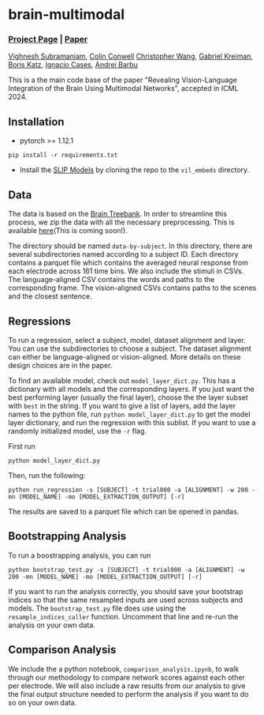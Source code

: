 # brain-multimodal

### [Project Page](https://neuro-vis-lang.github.io) | [Paper](https://arxiv.org/abs/2406.14481)

[Vighnesh Subramaniam](https://scholar.google.com/citations?hl=en&user=Or3MAdgAAAAJ&view_op=list_works&sortby=pubdate),
[Colin Conwell](https://colinconwell.github.io/)
[Christopher Wang](https://czlwang.github.io/),
[Gabriel Kreiman](https://klab.tch.harvard.edu/),
[Boris Katz](https://people.csail.mit.edu/boris/boris.html),
[Ignacio Cases](https://stanford.edu/~cases/),
[Andrei Barbu](http://0xab.com/)

This is a the main code base of the paper "Revealing Vision-Language Integration of the Brain Using Multimodal Networks", accepted in ICML 2024. 

## Installation
* pytorch >= 1.12.1

```
pip install -r requirements.txt
```

* Install the [SLIP Models](https://github.com/facebookresearch/SLIP) by cloning the repo to the `vil_embeds` directory.

## Data
The data is based on the [Brain Treebank](https://braintreebank.dev). In order to streamline this process, we zip the data with all the necessary preprocessing. This is available [here]()(This is coming soon!). 

The directory should be named `data-by-subject`. In this directory, there are several subdirectories named according to a subject ID. Each directory contains a parquet file which contains the averaged neural response from each electrode across 161 time bins. We also include the stimuli in CSVs. The language-aligned CSV contains the words and paths to the corresponding frame. The vision-aligned CSVs contains paths to the scenes and the closest sentence.  

## Regressions

To run a regression, select a subject, model, dataset alignment and layer. You can use the subdirectories to choose a subject. The dataset alignment can either be language-aligned or vision-aligned. More details on these design choices are in the paper.

To find an available model, check out `model_layer_dict.py`. This has a dictionary with all models and the corresponding layers. If you just want the best performing layer (usually the final layer), choose the the layer subset with `best` in the string. If you want to give a list of layers, add the layer names to the python file, run `python model_layer_dict.py` to get the model layer dictionary, and run the regression with this sublist. If you want to use a randomly initialized model, use the `-r` flag. 

First run

```
python model_layer_dict.py
```

Then, run the following:

```
python run_regression -s [SUBJECT] -t trial000 -a [ALIGNMENT] -w 200 -mn [MODEL_NAME] -mo [MODEL_EXTRACTION_OUTPUT] [-r]
```

The results are saved to a parquet file which can be opened in pandas.

## Bootstrapping Analysis

To run a boostrapping analysis, you can run

```
python bootstrap_test.py -s [SUBJECT] -t trial000 -a [ALIGNMENT] -w 200 -mn [MODEL_NAME] -mo [MODEL_EXTRACTION_OUTPUT] [-r]
```

If you want to run the analysis correctly, you should save your bootstrap indices so that the same resampled inputs are used across subjects and models. The `bootstrap_test.py` file does use using the `resample_indices_caller` function. Uncomment that line and re-run the analysis on your own data.

## Comparison Analysis

We include the a python notebook, `comparison_analysis.ipynb`, to walk through our methodology to compare network scores against each other per electrode. We will also include a raw results from our analysis to give the final output structure needed to perform the analysis if you want to do so on your own data.